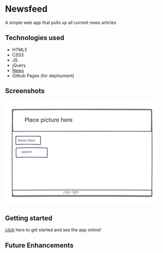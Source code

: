 # Newsfeed

A simple web app that pulls up all current news articles

## Technologies used
- HTML5
- CSS3
- JS
- jQuery
- [News](https://newsapi.org/)
- Github Pages (for deployment)

## Screenshots
![wireframe 1](./imgs/wireframe1.png)

## Getting started

[click](#) here to get started and see the app online! 

## Future Enhancements
